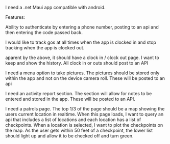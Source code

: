 I need a .net Maui app compatible with android.

Features:

Ability to authenticate by entering a phone number, posting to an api and then entering the code passed back.

I would like to track gos at all times when the app is clocked in and stop tracking when the app is clocked out.

aparent by the above, it should have a clock in / clock out page.  I want to keep and show the history. All clock in or outs should post to an API

I need a menu option to take pictures. The pictures should be stored only within the app and not on the device camera roll. These will be posted to an api

I need an activity report section. The section will allow for notes to be entered and stored in the app. These will be posted to an API.

I need a patrols page. The top 1/3 of the page should be a map showing the users current location in realtime. When this page loads, I want to query an api that includes a list of locations and each location has a list of checkpoints. When a location is selected, I want to plot the checkpoints on the map. As the user gets within 50 feet of a checkpoint, the lower list should light up and allow it to be checked off and turn green.